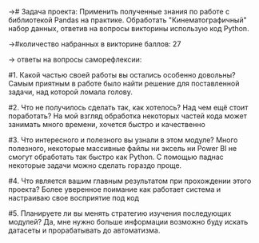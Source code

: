 
→# Задача проекта:
Применить полученные знания по работе с библиотекой Pandas на практике.
Обработать "Кинематографичный" набор данных, ответив на вопросы викторины использую код Python.
 
→#количество набранных в викторине баллов: 27

→ ответы на вопросы саморефлексии:

#1. Какой частью своей работы вы остались особенно довольны?
Самым приятным в работе было найти решение для поставленной задачи, над которой ломала голову.

#2. Что не получилось сделать так, как хотелось? Над чем ещё стоит поработать?
На мой взгляд обработка некоторых частей кода может занимать много времени, хочется быстро и качественно

#3. Что интересного и полезного вы узнали в этом модуле?
Много полезного, некоторые массивные файлы ни эксель ни Power BI не смогут обработать так быстро как Python.
C  помощью паднас некоторые задачи можно сделать гораздо проще.

#4. Что является вашим главным результатом при прохождении этого проекта?
Более уверенное поимание как работает система и настраиваю свое восприятие под код

#5. Планируете ли вы менять стратегию изучения последующих модулей?
Да, мне нужно больше информации возможно буду искать датасеты и прорабатывать до автоматизма. 
